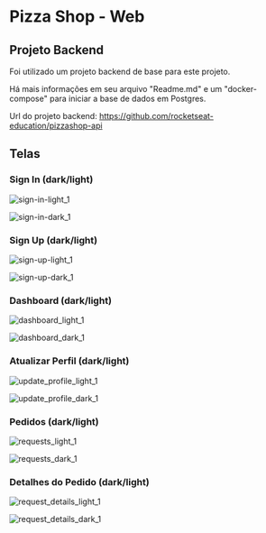 # Pizza Shop - Web

## Projeto Backend

Foi utilizado um projeto backend de base para este projeto.

Há mais informações em seu arquivo "Readme.md" e um "docker-compose" para iniciar a base de dados em Postgres. 

Url do projeto backend: https://github.com/rocketseat-education/pizzashop-api

## Telas

### Sign In (dark/light)

![sign-in-light_1](https://github.com/user-attachments/assets/4d9b34ba-7eb6-48dd-b7e9-b4251a3d4204)

![sign-in-dark_1](https://github.com/user-attachments/assets/bc13abe2-c352-442a-8754-972f41929515)

### Sign Up (dark/light)

![sign-up-light_1](https://github.com/user-attachments/assets/68fa4f93-1793-4f66-8be1-5d29e51e06b9)

![sign-up-dark_1](https://github.com/user-attachments/assets/294e7240-e57c-49fa-b906-93f41eb2fa5d)

### Dashboard (dark/light)

![dashboard_light_1](https://github.com/user-attachments/assets/2844331e-a3af-4b43-bc52-86d9a54b3b71)

![dashboard_dark_1](https://github.com/user-attachments/assets/09b1dba1-afe5-4c8e-849a-430760bb613b)

### Atualizar Perfil (dark/light)

![update_profile_light_1](https://github.com/user-attachments/assets/fcc50b55-4857-4f64-b0b6-e4bf5c925d33)

![update_profile_dark_1](https://github.com/user-attachments/assets/8a374903-e41d-4f8d-b233-4e4335dc2aca)

### Pedidos (dark/light)

![requests_light_1](https://github.com/user-attachments/assets/6f681cc5-be61-4a67-b20c-f22b534ab21f)

![requests_dark_1](https://github.com/user-attachments/assets/5405ed90-1bbd-4765-a031-4b13b76280ad)

### Detalhes do Pedido (dark/light)

![request_details_light_1](https://github.com/user-attachments/assets/279b216a-726b-4193-a074-610c29931eeb)

![request_details_dark_1](https://github.com/user-attachments/assets/26e57003-78bd-4220-aef7-9075513b13ab)
